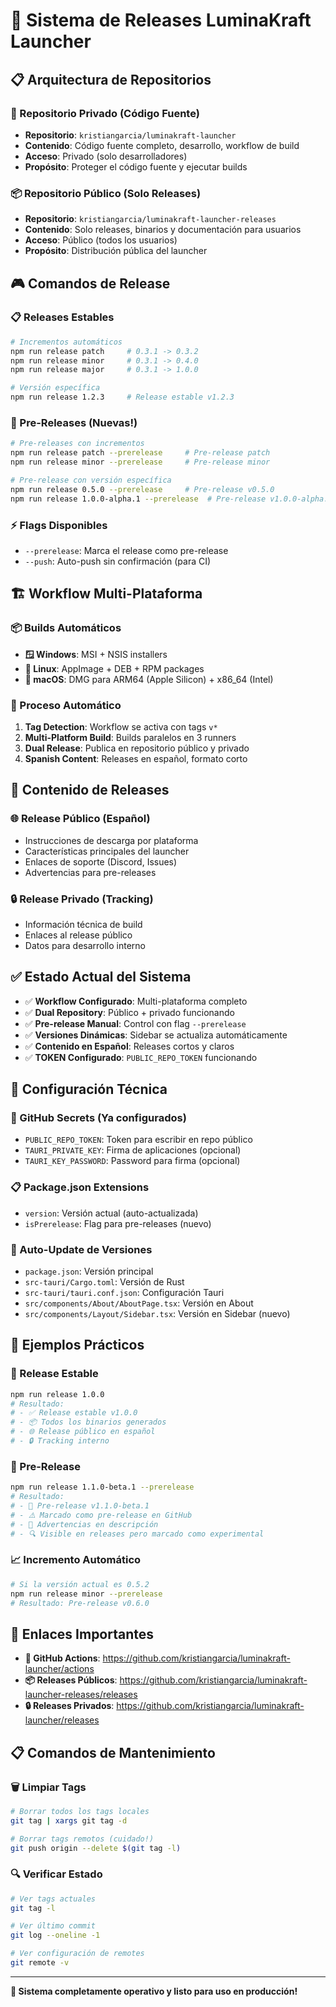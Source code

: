 # 🚀 Sistema de Releases LuminaKraft Launcher

## 📋 Arquitectura de Repositorios

### 📁 Repositorio Privado (Código Fuente)
- **Repositorio**: `kristiangarcia/luminakraft-launcher`
- **Contenido**: Código fuente completo, desarrollo, workflow de build
- **Acceso**: Privado (solo desarrolladores)
- **Propósito**: Proteger el código fuente y ejecutar builds

### 📦 Repositorio Público (Solo Releases)
- **Repositorio**: `kristiangarcia/luminakraft-launcher-releases`
- **Contenido**: Solo releases, binarios y documentación para usuarios
- **Acceso**: Público (todos los usuarios)
- **Propósito**: Distribución pública del launcher

## 🎮 Comandos de Release

### 📋 Releases Estables
```bash
# Incrementos automáticos
npm run release patch     # 0.3.1 -> 0.3.2
npm run release minor     # 0.3.1 -> 0.4.0  
npm run release major     # 0.3.1 -> 1.0.0

# Versión específica
npm run release 1.2.3     # Release estable v1.2.3
```

### 🧪 Pre-Releases (Nuevas!)
```bash
# Pre-releases con incrementos
npm run release patch --prerelease     # Pre-release patch
npm run release minor --prerelease     # Pre-release minor

# Pre-release con versión específica
npm run release 0.5.0 --prerelease     # Pre-release v0.5.0
npm run release 1.0.0-alpha.1 --prerelease  # Pre-release v1.0.0-alpha.1
```

### ⚡ Flags Disponibles
- `--prerelease`: Marca el release como pre-release
- `--push`: Auto-push sin confirmación (para CI)

## 🏗️ Workflow Multi-Plataforma

### 📦 Builds Automáticos
- **🪟 Windows**: MSI + NSIS installers
- **🐧 Linux**: AppImage + DEB + RPM packages
- **🍎 macOS**: DMG para ARM64 (Apple Silicon) + x86_64 (Intel)

### 🔄 Proceso Automático
1. **Tag Detection**: Workflow se activa con tags `v*`
2. **Multi-Platform Build**: Builds paralelos en 3 runners
3. **Dual Release**: Publica en repositorio público y privado
4. **Spanish Content**: Releases en español, formato corto

## 📝 Contenido de Releases

### 🌐 Release Público (Español)
- Instrucciones de descarga por plataforma
- Características principales del launcher
- Enlaces de soporte (Discord, Issues)
- Advertencias para pre-releases

### 🔒 Release Privado (Tracking)
- Información técnica de build
- Enlaces al release público
- Datos para desarrollo interno

## ✅ Estado Actual del Sistema

- ✅ **Workflow Configurado**: Multi-plataforma completo
- ✅ **Dual Repository**: Público + privado funcionando
- ✅ **Pre-release Manual**: Control con flag `--prerelease`
- ✅ **Versiones Dinámicas**: Sidebar se actualiza automáticamente
- ✅ **Contenido en Español**: Releases cortos y claros
- ✅ **TOKEN Configurado**: `PUBLIC_REPO_TOKEN` funcionando

## 🔧 Configuración Técnica

### 🔑 GitHub Secrets (Ya configurados)
- `PUBLIC_REPO_TOKEN`: Token para escribir en repo público
- `TAURI_PRIVATE_KEY`: Firma de aplicaciones (opcional)
- `TAURI_KEY_PASSWORD`: Password para firma (opcional)

### 📋 Package.json Extensions
- `version`: Versión actual (auto-actualizada)
- `isPrerelease`: Flag para pre-releases (nuevo)

### 🔄 Auto-Update de Versiones
- `package.json`: Versión principal
- `src-tauri/Cargo.toml`: Versión de Rust
- `src-tauri/tauri.conf.json`: Configuración Tauri
- `src/components/About/AboutPage.tsx`: Versión en About
- `src/components/Layout/Sidebar.tsx`: Versión en Sidebar (nuevo)

## 🎯 Ejemplos Prácticos

### 🚀 Release Estable
```bash
npm run release 1.0.0
# Resultado:
# - ✅ Release estable v1.0.0
# - 📦 Todos los binarios generados
# - 🌐 Release público en español
# - 🔒 Tracking interno
```

### 🧪 Pre-Release
```bash
npm run release 1.1.0-beta.1 --prerelease
# Resultado:
# - 🧪 Pre-release v1.1.0-beta.1
# - ⚠️ Marcado como pre-release en GitHub
# - 📝 Advertencias en descripción
# - 🔍 Visible en releases pero marcado como experimental
```

### 📈 Incremento Automático
```bash
# Si la versión actual es 0.5.2
npm run release minor --prerelease
# Resultado: Pre-release v0.6.0
```

## 🔗 Enlaces Importantes

- **🔨 GitHub Actions**: https://github.com/kristiangarcia/luminakraft-launcher/actions
- **📦 Releases Públicos**: https://github.com/kristiangarcia/luminakraft-launcher-releases/releases
- **🔒 Releases Privados**: https://github.com/kristiangarcia/luminakraft-launcher/releases

## 📋 Comandos de Mantenimiento

### 🗑️ Limpiar Tags
```bash
# Borrar todos los tags locales
git tag | xargs git tag -d

# Borrar tags remotos (cuidado!)
git push origin --delete $(git tag -l)
```

### 🔍 Verificar Estado
```bash
# Ver tags actuales
git tag -l

# Ver último commit
git log --oneline -1

# Ver configuración de remotes
git remote -v
```

---

**🎉 Sistema completamente operativo y listo para uso en producción!** 